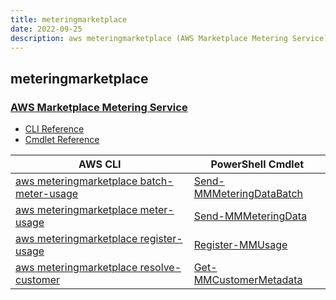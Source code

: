 ```yaml
---
title: meteringmarketplace
date: 2022-09-25
description: aws meteringmarketplace (AWS Marketplace Metering Service) command/cmdlet list.
---
```


## meteringmarketplace

### [AWS Marketplace Metering Service](https://aws.amazon.com/marketplace/)

* [CLI Reference](https://docs.aws.amazon.com/cli/latest/reference/meteringmarketplace/index.html)
* [Cmdlet Reference](https://docs.aws.amazon.com/powershell/latest/reference/items/AWS_Marketplace_Metering_cmdlets.html)

|AWS CLI|PowerShell Cmdlet|
|----|----|
|[aws meteringmarketplace batch-meter-usage](https://docs.aws.amazon.com/cli/latest/reference/meteringmarketplace/batch-meter-usage.html)|[Send-MMMeteringDataBatch](https://docs.aws.amazon.com/powershell/latest/reference/items/Send-MMMeteringDataBatch.html)|
|[aws meteringmarketplace meter-usage](https://docs.aws.amazon.com/cli/latest/reference/meteringmarketplace/meter-usage.html)|[Send-MMMeteringData](https://docs.aws.amazon.com/powershell/latest/reference/items/Send-MMMeteringData.html)|
|[aws meteringmarketplace register-usage](https://docs.aws.amazon.com/cli/latest/reference/meteringmarketplace/register-usage.html)|[Register-MMUsage](https://docs.aws.amazon.com/powershell/latest/reference/items/Register-MMUsage.html)|
|[aws meteringmarketplace resolve-customer](https://docs.aws.amazon.com/cli/latest/reference/meteringmarketplace/resolve-customer.html)|[Get-MMCustomerMetadata](https://docs.aws.amazon.com/powershell/latest/reference/items/Get-MMCustomerMetadata.html)|

